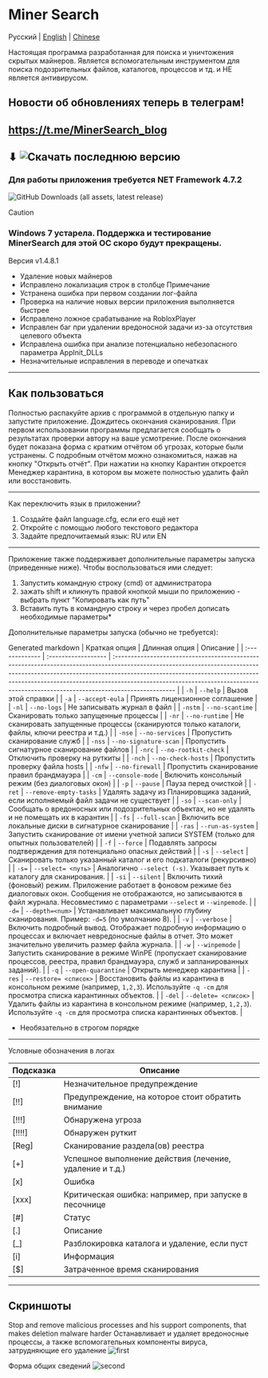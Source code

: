 # Miner Search

Русский | [English](README.md) | [Chinese](README.cn.md)

Настоящая программа разработанная для поиска и уничтожения скрытых майнеров.
Является вспомогательным инструментом для поиска подозрительных файлов, каталогов, процессов и тд. и НЕ является антивирусом. 

## Новости об обновлениях теперь в телеграм! 
## https://t.me/MinerSearch_blog
## ⬇ ![Скачать последнюю версию](https://github.com/BlendLog/MinerSearch/releases/latest)
### Для работы приложения требуется NET Framework 4.7.2

![GitHub Downloads (all assets, latest release)](https://img.shields.io/github/downloads/BlendLog/MinerSearch/latest/total?logoColor=AA00F0&color=Navy)

> [!CAUTION]
> ### Windows 7 устарела. Поддержка и тестирование MinerSearch для этой ОС скоро будут прекращены.

Версия v1.4.8.1

- Удаление новых майнеров
- Исправлено локализация строк в столбце Примечание
- Устранена ошибка при первом создании лог-файла
- Проверка на наличие новых версии приложения выполняется быстрее
- Исправлено ложное срабатывание на RobloxPlayer
- Исправлен баг при удалении вредоносной задачи из-за отсутствия целевого объекта
- Исправлена ошибка при анализе потенциально небезопасного параметра AppInit_DLLs
- Незначительные исправления в переводе и опечатках

--------------------------------------------

## Как пользоваться

Полностью распакуйте архив с программой в отдельную папку и запустите приложение. Дождитесь окончания сканирования. При первом использовании программы предлагается сообщать о результатах проверки автору на ваше усмотрение. После окончания будет показана форма с кратким отчётом об угрозах, которые были устранены. С подробным отчётом можно ознакомиться, нажав на кнопку "Открыть отчёт". При нажатии на кнопку Карантин откроется Менеджер карантина, в котором вы можете полностью удалить файл или восстановить.

----------------
Как переключить язык в приложении?

1) Создайте файл language.cfg, если его ещё нет
2) Откройте с помощью любого текстового редактора
3) Задайте предпочитаемый язык: RU или EN

----------------
Приложение также поддерживает дополнительные параметры запуска (приведенные ниже). Чтобы воспользоваться ими следует:
1) Запустить командную строку (cmd) от администратора
2) зажать shift и кликнуть правой кнопкой мыши по приложению - выбрать пункт "Копировать как путь"
3) Вставить путь в командную строку и через пробел дописать необходимые параметры*

Дополнительные параметры запуска (обычно не требуется):

Generated markdown
| Краткая опция | Длинная опция      | Описание                                                                                                                                                                                                                                                                                                                                     |
| :------------- | :------------------ | :------------------------------------------------------------------------------------------------------------------------------------------------------------------------------------------------------------------------------------------------------------------------------------------------------------------------------------------- |
| `-h`           | `--help`            | Вызов этой справки                                                                                                                                                                                                                                                                                                                           |
| `-a`           | `--accept-eula`     | Принять лицензионное соглашение                                                                                                                                                                                                                                                                                                              |
| `-nl`          | `--no-logs`         | Не записывать журнал в файл                                                                                                                                                                                                                                                                                                                  |
| `-nstm`        | `--no-scantime`     | Сканировать только запущенные процессы                                                                                                                                                                                                                                                                                                       |
| `-nr`          | `--no-runtime`      | Не сканировать запущенные процессы (сканируются только каталоги, файлы, ключи реестра и т.д.)                                                                                                                                                                                                                                                 |
| `-nse`         | `--no-services`     | Пропустить сканирование служб                                                                                                                                                                                                                                                                                                                |
| `-nss`         | `--no-signature-scan` | Пропустить сигнатурное сканирование файлов                                                                                                                                                                                                                                                                                                   |
| `-nrc`         | `--no-rootkit-check` | Отключить проверку на руткиты                                                                                                                                                                                                                                                                                                                |
| `-nch`         | `--no-check-hosts` | Пропустить проверку файла hosts                                                                                                                                                                                                                                                                                                              |
| `-nfw`         | `--no-firewall`     | Пропустить сканирование правил брандмауэра                                                                                                                                                                                                                                                                                                   |
| `-cm`          | `--console-mode`    | Включить консольный режим (без диалоговых окон)                                                                                                                                                                                                                                                                                              |
| `-p`           | `--pause`           | Пауза перед очисткой                                                                                                                                                                                                                                                                                                                         |
| `-ret`         | `--remove-empty-tasks` | Удалять задачу из Планировщика заданий, если исполняемый файл задачи не существует                                                                                                                                                                                                                                                            |
| `-so`          | `--scan-only`       | Сообщать о вредоносных или подозрительных объектах, но не удалять и не помещать их в карантин                                                                                                                                                                                                                                                  |
| `-fs`          | `--full-scan`       | Включить все локальные диски в сигнатурное сканирование                                                                                                                                                                                                                                                                                      |
| `-ras`         | `--run-as-system`   | Запустить сканирование от имени учетной записи SYSTEM (только для опытных пользователей)                                                                                                                                                                                                                                                      |
| `-f`           | `--force`           | Подавлять запросы подтверждения для потенциально опасных действий                                                                                                                                                                                                                                                                             |
| `-s`           | `--select`          | Сканировать только указанный каталог и его подкаталоги (рекурсивно)                                                                                                                                                                                                                                                                          |
| `-s=`          | `--select= <путь>`  | Аналогично `--select (-s)`. Указывает путь к каталогу для сканирования.                                                                                                                                                                                                                                                                      |
| `-si`          | `--silent`          | Включить тихий (фоновый) режим. Приложение работает в фоновом режиме без диалоговых окон. Сообщения не отображаются, но записываются в файл журнала. Несовместимо с параметрами `--select` и `--winpemode`.                                                                                                                                    |
| `-d=`          | `--depth=<num>`     | Устанавливает максимальную глубину сканирования. Пример: `-d=5` (по умолчанию 8).                                                                                                                                                                                                                                                            |
| `-v`           | `--verbose`         | Включить подробный вывод. Отображает подробную информацию о процессах и включает невредоносные файлы в отчет. Это может значительно увеличить размер файла журнала.                                                                                                                                                                            |
| `-w`           | `--winpemode`       | Запустить сканирование в режиме WinPE (пропускает сканирование процессов, реестра, правил брандмауэра, служб и запланированных заданий).                                                                                                                                                                                                      |
| `-q`           | `--open-quarantine` | Открыть менеджер карантина                                                                                                                                                                                                                                                                                                                   |
| `-res`         | `--restore= <список>` | Восстановить файлы из карантина в консольном режиме (например, `1,2,3`). Используйте `-q -cm` для просмотра списка карантинных объектов.                                                                                                                                                                                                   |
| `-del`         | `--delete= <список>` | Удалить файлы из карантина в консольном режиме (например, `1,2,3`). Используйте `-q -cm` для просмотра списка карантинных объектов.                                                                                                                                                                                                           |


* Необязательно в строгом порядке
----------------------------

Условные обозначения в логах

| Подсказка | Описание |
|-----------|----------|
|    [!] | Незначительное предупреждение |
|   [!!] | Предупреждение, на которое стоит обратить внимание |
|  [!!!] | Обнаружена угроза |
| [!!!!] | Обнаружен руткит |
|  [Reg] | Cканирование раздела(ов) реестра |
|    [+] | Успешное выполнение действия (лечение, удаление и т.д.) |
|    [x] | Ошибка |
|  [xxx] | Критическая ошибка: например, при запуске в песочнице |
|    [#] | Статус |
|    [.] | Описание |
|    [_] | Разблокировка каталога и удаление, если пуст |
|    [i] | Информация |
|    [$] | Затраченное время сканирования |

----------------------------

## Скриншоты
Stop and remove malicious processes and his support components, that makes deletion malware harder
Останавливает и удаляет вредоносные процессы, а также вспомогательных компоненты вируса, затрудняющие его удаление
![first](https://github.com/user-attachments/assets/29828484-6d57-4e71-ad5c-641913ce34f7)

Форма общих сведений
![second](https://github.com/user-attachments/assets/309e7625-bc57-4b80-9052-4805c33f9486)
